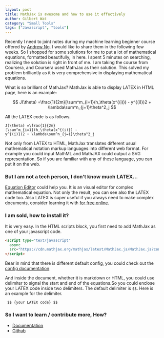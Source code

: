 ```yaml
---
layout: post
title: MathJax is awesome and how to use it effectively
author: Gilbert Wat
category: "Small Tools"
tags: ["Javascript", "tools"]
---
```


Recently I need to joint notes during my machine learning beginner course offered by [Andrew Ng](https://www.coursera.org/learn/machine-learning/home/welcome). I would like to share them in the following few weeks. So I shopped for some solutions for me to put a lot of mathematical equations, formatted beautifully, in here. I spent 5 minutes on searching, realizing the solution is right in front of me. I am taking the course from Coursera, and Coursera used MathJax as their solution. This solved my problem brilliantly as it is very comprehensive in displaying mathematical equations.

What is so brilliant of MathJax? MathJax is able to display LATEX in HTML page, here is an example:

$$ J(\theta) =\frac{1}{2m}[\sum^m_{i=1}(h_\theta(x^{(i)}) - y^{(i)})2 + \lambda\sum^n_{j=1}\theta^2_j $$

All the LATEX code is as follows.

```
J(\theta) =\frac{1}{2m}
[\sum^m_{i=1}(h_\theta(x^{(i)}) - 
y^{(i)})2 + \lambda\sum^n_{j=1}\theta^2_j
```

Not only from LATEX to HTML, MathJax translates different usual mathematical notation markup languages into different web format. For example you could input MathML and MathJAX could output a SVG representation. So if you are familiar with any of these language, you can put it on the web.

### But I am not a tech person, I don't know much LATEX...

[Equation Editor](http://camdenre.github.io/src/app/html/EquationEditor) could help you. It is an visual editor for complex mathematical equation. Not only the result, you can see also the LATEX code too. Also LATEX is super useful if you always need to make complex documents, consider learning it with [for free online](https://en.wikibooks.org/wiki/LaTeX).

### I am sold, how to install it?

It is very easy. In the HTML scripts block, you first need to add MathJax as one of your javascript code.

```html
<script type="text/javascript"
  async
  src="https://cdn.mathjax.org/mathjax/latest/MathJax.js/MathJax.js?config=TeX-MML-AM_CHTML">
</script>
```

Bear in mind that there is different default config, you could check out the [config documentation](http://docs.mathjax.org/en/latest/configuration.html#loading)

And inside the document, whether it is markdown or HTML, you could use delimiter to signal the start and end of the equations.So you could enclose your LATEX code inside two delimiters. The default delimiter is `$$`. Here is an example for the delimiter.

```text
 $$ {your LATEX code} $$
```
 
### So I want to learn / contribute more, How?
 
- [Documentation](http://docs.mathjax.org/en/latest/index.html)
- [Github](https://github.com/mathjax/MathJax)
 

